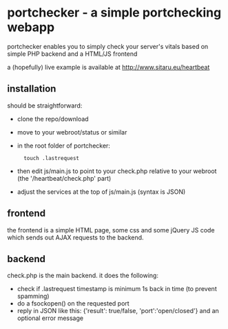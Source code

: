 portchecker - a simple portchecking webapp
==========================================

portchecker enables you to simply check your server's vitals based on simple PHP backend and a HTML/JS frontend

a (hopefully) live example is available at http://www.sitaru.eu/heartbeat

installation
-----------
should be straightforward:

* clone the repo/download
* move to your webroot/status or similar
* in the root folder of portchecker:

		touch .lastrequest
* then edit js/main.js to point to your check.php relative to your webroot (the '/heartbeat/check.php' part)
* adjust the services at the top of js/main.js (syntax is JSON)

frontend
--------
the frontend is a simple HTML page, some css and some jQuery JS code which sends out AJAX requests to the backend.

backend
-------
check.php is the main backend. it does the following:

* check if .lastrequest timestamp is minimum 1s back in time (to prevent spamming)
* do a fsockopen() on the requested port
* reply in JSON like this: {'result': true/false, 'port':'open/closed'} and an optional error message
